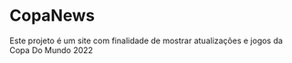 # CopaNews
Este projeto é um site com finalidade de mostrar atualizações e jogos da Copa Do Mundo 2022
